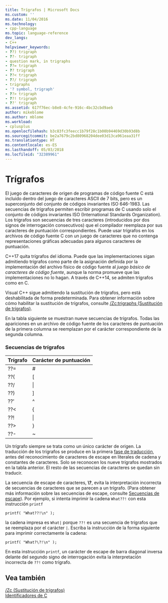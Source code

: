 ```yaml
---
title: Trígrafos | Microsoft Docs
ms.custom: ''
ms.date: 11/04/2016
ms.technology:
- cpp-language
ms.topic: language-reference
dev_langs:
- C++
helpviewer_keywords:
- ??) trigraph
- ??- trigraph
- question mark, in trigraphs
- ??= trigraph
- ?? trigraph
- ??< trigraph
- ??/ trigraph
- trigraphs
- '? symbol, trigraph'
- ??> trigraph
- ??! trigraph
- ??' trigraph
ms.assetid: 617f76ec-b8e8-4cfe-916c-4bc32cbd9aeb
author: mikeblome
ms.author: mblome
ms.workload:
- cplusplus
ms.openlocfilehash: b3c83fc3feecc1b79f28c1b00b94469d30b93d8b
ms.sourcegitcommit: be2a7679c2bd80968204dee03d13ca961eaa31ff
ms.translationtype: HT
ms.contentlocale: es-ES
ms.lasthandoff: 05/03/2018
ms.locfileid: "32389961"
---
```

# <a name="trigraphs"></a>Trígrafos
El juego de caracteres de origen de programas de código fuente C está incluido dentro del juego de caracteres ASCII de 7 bits, pero es un superconjunto del conjunto de códigos invariantes ISO 646-1983. Las secuencias de trígrafos permiten escribir programas de C usando solo el conjunto de códigos invariantes ISO (International Standards Organization). Los trígrafos son secuencias de tres caracteres (introducidos por dos signos de interrogación consecutivos) que el compilador reemplaza por sus caracteres de puntuación correspondientes. Puede usar trígrafos en los archivos de código fuente C con un juego de caracteres que no contenga representaciones gráficas adecuadas para algunos caracteres de puntuación.  
  
 C++17 quita trígrafos del idioma. Puede que las implementaciones sigan admitiendo trígrafos como parte de la asignación definida por la implementación del archivo físico de código fuente al *juego básico de caracteres de código fuente*, aunque la norma promueve que las implementaciones no lo hagan. A través de C++14, se admiten trígrafos como en C.  
  
 Visual C++ sigue admitiendo la sustitución de trígrafos, pero está deshabilitada de forma predeterminada. Para obtener información sobre cómo habilitar la sustitución de trígrafos, consulte [/Zc:trigraphs (Sustitución de trígrafos)](../build/reference/zc-trigraphs-trigraphs-substitution.md).  
  
 En la tabla siguiente se muestran nueve secuencias de trígrafos. Todas las apariciones en un archivo de código fuente de los caracteres de puntuación de la primera columna se reemplazan por el carácter correspondiente de la segunda columna.  
  
### <a name="trigraph-sequences"></a>Secuencias de trígrafos  
  
|Trígrafo|Carácter de puntuación|  
|--------------|---------------------------|  
|??=|#|  
|??(|[|  
|??/|\|  
|??)|]|  
|??'|^|  
|??\<|{|  
|??!|&#124;|  
|??>|}|  
|??-|~|  
  
 Un trígrafo siempre se trata como un único carácter de origen. La traducción de los trígrafos se produce en la primera [fase de traducción](../preprocessor/phases-of-translation.md), antes del reconocimiento de caracteres de escape en literales de cadena y constantes de caracteres. Solo se reconocen los nueve trígrafos mostrados en la tabla anterior. El resto de las secuencias de caracteres se quedan sin traducir.  
  
 La secuencia de escape de caracteres, **\\?**, evita la interpretación incorrecta de secuencias de caracteres que se parecen a un trígrafo. (Para obtener más información sobre las secuencias de escape, consulte [Secuencias de escape](../c-language/escape-sequences.md)). Por ejemplo, si intenta imprimir la cadena `What??!` con esta instrucción `printf`  
  
```  
printf( "What??!\n" );  
```  
  
 la cadena impresa es `What|` porque `??!` es una secuencia de trígrafos que se reemplaza por el carácter `|`. Escriba la instrucción de la forma siguiente para imprimir correctamente la cadena:  
  
```  
printf( "What?\?!\n" );  
```  
  
 En esta instrucción `printf`, un carácter de escape de barra diagonal inversa delante del segundo signo de interrogación evita la interpretación incorrecta de `??!` como trígrafo.  
  
## <a name="see-also"></a>Vea también  
 [/Zc (Sustitución de trígrafos)](../build/reference/zc-trigraphs-trigraphs-substitution.md)   
 [Identificadores de C](../c-language/c-identifiers.md)